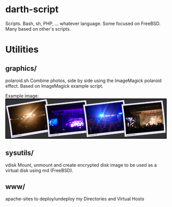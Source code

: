 # darth-script
Scripts. Bash, sh, PHP, ... whatever language. Some focused on FreeBSD. Many based on other's scripts.

# Utilities

## graphics/

polaroid.sh		Combine photos, side by side using the ImageMagick polaroid effect. Based on ImageMagick example script.

Example image: ![polaroid composite example](graphics/polaroids.jpg)


## sysutils/

vdisk			Mount, unmount and create encrypted disk image to be used as a virtual disk using md (FreeBSD).

## www/

apache-sites	to deploy/undeploy my Directories and Virtual Hosts
